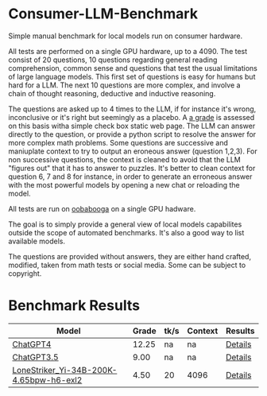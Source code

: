 # Consumer-LLM-Benchmark
Simple manual benchmark for local models run on consumer hardware.

All tests are performed on a single GPU hardware, up to a 4090. The test consist of 20 questions, 10 questions regarding general reading comprehension, common sense and questions that test the usual limitations of large language models. This first set of questions is easy for humans but hard for a LLM. The next 10 questions are more complex, and involve a chain of thought reasoning, deductive and inductive reasoning.

The questions are asked up to 4 times to the LLM, if for instance it's wrong, inconclusive or it's right but seemingly as a placebo. A [a grade](https://emrd95.github.io/Consumer-LLM-Benchmark/) is assessed on this basis witha simple check box static web page. The LLM can answer directly to the question, or provide a python script to resolve the answer for more complex math problems. Some questions are successive and maniuplate context to try to output an eroneous answer (question 1,2,3). For non successive questions, the context is cleaned to avoid that the LLM "figures out" that it has to answer to puzzles. It's better to clean context for question 6, 7 and 8 for instance, in order to generate an erroneous answer with the most powerful models by opening a new chat or reloading the model.

All tests are run on [oobabooga](https://github.com/oobabooga/text-generation-webui) on a single GPU hadware.

The goal is to simply provide a general view of local models capabilites outside the scope of automated benchmarks. It's also a good way to list available models.

The questions are provided without answers, they are either hand crafted, modified, taken from math tests or social media. Some can be subject to copyright.

# Benchmark Results

| Model | Grade | tk/s | Context | Results |
|----------|----------|----------|----------|----------|
| [ChatGPT4](https://chat.openai.com/) | 12.25 | na | na | [Details](https://github.com/EMRD95/Consumer-LLM-Benchmark/blob/main/grades/ChatGPT4grades-11-26-2023.json) |
| [ChatGPT3.5](https://chat.openai.com/) | 9.00 | na | na | [Details](https://github.com/EMRD95/Consumer-LLM-Benchmark/blob/main/grades/ChatGPT3.5grades-11-26-2023.json) |
| [LoneStriker_Yi-34B-200K-4.65bpw-h6-exl2](https://huggingface.co/LoneStriker/Yi-34B-200K-4.65bpw-h6-exl2) | 4.50 | 20 | 4096 | [Details](https://github.com/EMRD95/Consumer-LLM-Benchmark/blob/main/grades/LoneStriker_Yi-34B-200K-4.65bpw-h6-exl2grades-11-26-2023.json) |
